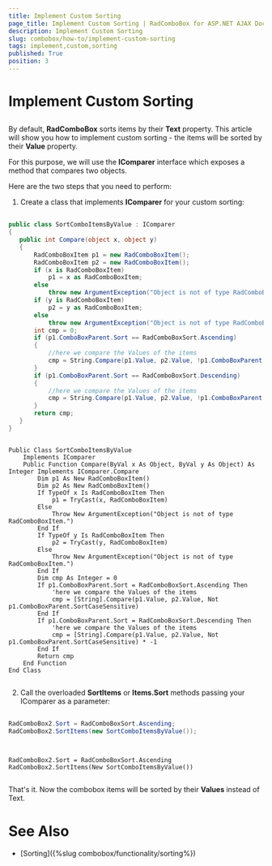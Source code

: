 ```yaml
---
title: Implement Custom Sorting
page_title: Implement Custom Sorting | RadComboBox for ASP.NET AJAX Documentation
description: Implement Custom Sorting
slug: combobox/how-to/implement-custom-sorting
tags: implement,custom,sorting
published: True
position: 3
---
```


# Implement Custom Sorting



## 

By default, **RadComboBox** sorts items by their **Text** property. This article will show you how to implement custom sorting - the items will be sorted by their **Value** property.

For this purpose, we will use the **IComparer** interface which exposes a method that compares two objects.

Here are the two steps that you need to perform:

1. Create a class that implements **IComparer** for your custom sorting:



````C#
	     
public class SortComboItemsByValue : IComparer
{
   public int Compare(object x, object y)
   {
	   RadComboBoxItem p1 = new RadComboBoxItem();
	   RadComboBoxItem p2 = new RadComboBoxItem();
	   if (x is RadComboBoxItem)
		   p1 = x as RadComboBoxItem;
	   else
		   throw new ArgumentException("Object is not of type RadComboBoxItem.");
	   if (y is RadComboBoxItem)
		   p2 = y as RadComboBoxItem;
	   else
		   throw new ArgumentException("Object is not of type RadComboBoxItem.");
	   int cmp = 0;
	   if (p1.ComboBoxParent.Sort == RadComboBoxSort.Ascending)
	   {
		   //here we compare the Values of the items
		   cmp = String.Compare(p1.Value, p2.Value, !p1.ComboBoxParent.SortCaseSensitive);
	   }
	   if (p1.ComboBoxParent.Sort == RadComboBoxSort.Descending)
	   {
		   //here we compare the Values of the items
		   cmp = String.Compare(p1.Value, p2.Value, !p1.ComboBoxParent.SortCaseSensitive) * -1;
	   }
	   return cmp;
   }
} 			
````
````VB.NET
		
Public Class SortComboItemsByValue
	Implements IComparer
	Public Function Compare(ByVal x As Object, ByVal y As Object) As Integer Implements IComparer.Compare
		Dim p1 As New RadComboBoxItem()
		Dim p2 As New RadComboBoxItem()
		If TypeOf x Is RadComboBoxItem Then
			p1 = TryCast(x, RadComboBoxItem)
		Else
			Throw New ArgumentException("Object is not of type RadComboBoxItem.")
		End If
		If TypeOf y Is RadComboBoxItem Then
			p2 = TryCast(y, RadComboBoxItem)
		Else
			Throw New ArgumentException("Object is not of type RadComboBoxItem.")
		End If
		Dim cmp As Integer = 0
		If p1.ComboBoxParent.Sort = RadComboBoxSort.Ascending Then
			'here we compare the Values of the items
			cmp = [String].Compare(p1.Value, p2.Value, Not p1.ComboBoxParent.SortCaseSensitive)
		End If
		If p1.ComboBoxParent.Sort = RadComboBoxSort.Descending Then
			'here we compare the Values of the items
			cmp = [String].Compare(p1.Value, p2.Value, Not p1.ComboBoxParent.SortCaseSensitive) * -1
		End If
		Return cmp
	End Function
End Class
	
````


2. Call the overloaded **SortItems** or **Items.Sort** methods passing your IComparer as a parameter:



````C#
	     
RadComboBox2.Sort = RadComboBoxSort.Ascending;
RadComboBox2.SortItems(new SortComboItemsByValue());
				
````
````VB.NET
	
RadComboBox2.Sort = RadComboBoxSort.Ascending
RadComboBox2.SortItems(New SortComboItemsByValue())
	
````


That's it. Now the combobox items will be sorted by their **Values** instead of Text.

# See Also

 * [Sorting]({%slug combobox/functionality/sorting%})
